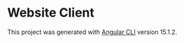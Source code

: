 # Website Client

This project was generated with [Angular CLI](https://github.com/angular/angular-cli) version 15.1.2.

